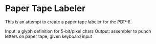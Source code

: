 # Paper Tape Labeler

This is an attempt to create a paper tape labeler for the PDP-8. 

Input: a glyph definition for 5-bit/pixel chars
Output: assembler to punch letters on paper tape, given keyboard input
